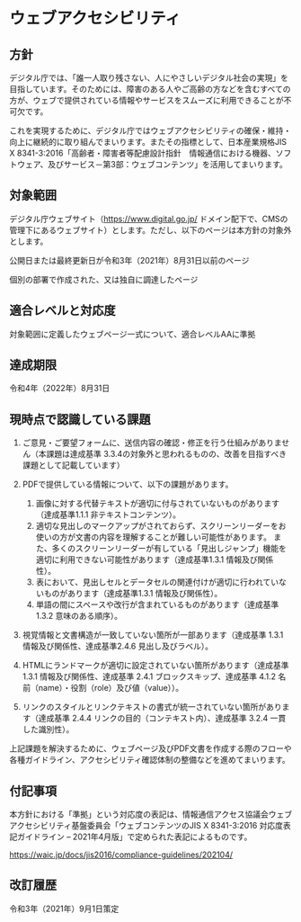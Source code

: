 # ウェブアクセシビリティ

## 方針

デジタル庁では、「誰一人取り残さない、人にやさしいデジタル社会の実現」を目指しています。そのためには、障害のある人やご高齢の方などを含むすべての方が、ウェブで提供されている情報やサービスをスムーズに利用できることが不可欠です。

これを実現するために、デジタル庁ではウェブアクセシビリティの確保・維持・向上に継続的に取り組んでまいります。またその指標として、日本産業規格JIS X 8341-3:2016「高齢者・障害者等配慮設計指針　情報通信における機器、ソフトウェア、及びサービス－第3部：ウェブコンテンツ」を活用してまいります。

## 対象範囲

デジタル庁ウェブサイト（https://www.digital.go.jp/ ドメイン配下で、CMSの管理下にあるウェブサイト）とします。ただし、以下のページは本方針の対象外とします。

公開日または最終更新日が令和3年（2021年）8月31日以前のページ

個別の部署で作成された、又は独自に調達したページ

## 適合レベルと対応度

対象範囲に定義したウェブページ一式について、適合レベルAAに準拠

## 達成期限

令和4年（2022年）8月31日

## 現時点で認識している課題

1. ご意見・ご要望フォームに、送信内容の確認・修正を行う仕組みがありません（本課題は達成基準 3.3.4の対象外と思われるものの、改善を目指すべき課題として記載しています）

2. PDFで提供している情報について、以下の課題があります。

    1. 画像に対する代替テキストが適切に付与されていないものがあります（達成基準1.1.1 非テキストコンテンツ）。
    2. 適切な見出しのマークアップがされておらず、スクリーンリーダーをお使いの方が文書の内容を理解することが難しい可能性があります。 また、多くのスクリーンリーダーが有している「見出しジャンプ」機能を適切に利用できない可能性があります（達成基準1.3.1 情報及び関係性）。
    3. 表において、見出しセルとデータセルの関連付けが適切に行われていないものがあります（達成基準1.3.1 情報及び関係性）。
    4. 単語の間にスペースや改行が含まれているものがあります（達成基準1.3.2 意味のある順序）。

3. 視覚情報と文書構造が一致していない箇所が一部あります（達成基準 1.3.1 情報及び関係性、達成基準2.4.6 見出し及びラベル）。

4. HTMLにランドマークが適切に設定されていない箇所があります（達成基準 1.3.1 情報及び関係性、達成基準 2.4.1 ブロックスキップ、達成基準 4.1.2 名前（name）・役割（role）及び値（value））。

5. リンクのスタイルとリンクテキストの書式が統一されていない箇所があります（達成基準 2.4.4 リンクの目的（コンテキスト内）、達成基準 3.2.4 一貫した識別性）。

上記課題を解決するために、ウェブページ及びPDF文書を作成する際のフローや各種ガイドライン、アクセシビリティ確認体制の整備などを進めてまいります。

## 付記事項

本方針における「準拠」という対応度の表記は、情報通信アクセス協議会ウェブアクセシビリティ基盤委員会「ウェブコンテンツのJIS X 8341-3:2016 対応度表記ガイドライン – 2021年4月版」で定められた表記によるものです。

https://waic.jp/docs/jis2016/compliance-guidelines/202104/

## 改訂履歴

令和3年（2021年）9月1日策定
